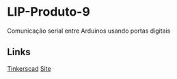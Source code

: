 
# LIP-Produto-9

Comunicação serial entre Arduinos usando portas digitais

## Links

[Tinkerscad](https://www.tinkercad.com/things/0qhIz3bV1Ql)
[Site](https://vy0cin.csb.app/)